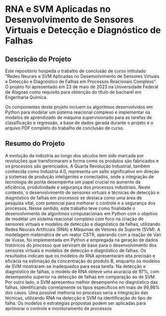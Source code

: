# RNA e SVM Aplicadas no Desenvolvimento de Sensores Virtuais e Detecção e Diagnóstico de Falhas

## Descrição do Projeto
Este repositório hospeda o trabalho de conclusão de curso intitulado "Redes Neurais e SVM Aplicadas no Desenvolvimento de Sensores Virtuais e Detecção e Diagnóstico de Falhas em Processos Reacionais Complexo". O projeto foi apresentado em 23 de maio de 2023 na Universidade Federal de Alagoas como requisito para obtenção do título de bacharel em Engenharia Química.

Os componentes deste projeto incluem os algoritmos desenvolvidos em Python para modelar um sistema reacional complexo e implementar os modelos de aprendizado de máquina supervisionado para as tarefas de classificação e regressão, a base de dados gerada durante o projeto e o arquivo PDF completo do trabalho de conclusão de curso.

## Resumo do Projeto
A evolução da indústria ao longo dos séculos tem sido marcada por revoluções que
transformaram a forma como os produtos são fabricados e os processos são gerenciados. A
Quarta Revolução Industrial, também conhecida como Indústria 4.0, representa um salto
significativo em direção a sistemas de produção inteligentes e conectados, onde a integração de
tecnologia de ponta desempenha um papel crucial no aumento da eficiência, produtividade e
segurança dos processos industriais. Neste contexto, o desenvolvimento de sensores virtuais e
técnicas de detecção e diagnóstico de falhas em processos se destaca como uma área de pesquisa
vital, com potencial para melhorar o controle e a segurança dos processos. Nesse sentido, este
trabalho teve como finalidade o desenvolvimento de algoritmos computacionais em Python
com o objetivo de modelar um sistema reacional complexo com foco na criação de sensores
virtuais e modelos de detecção e diagnóstico de falhas, utilizando Redes Neurais Artificiais
(RNA) e Máquinas de Vetores de Suporte (SVM). A modelagem matemática de um reator
CSTR, operando com a reação de Van de Vusse, foi implementada em Python e empregada na
geração de dados históricos do processo que serviram de base para o desenvolvimento dos
sensores virtuais e modelos de detecção e diagnóstico de falhas. Os resultados indicam que os
modelos de RNA apresentaram alta precisão e eficácia na estimação da concentração do
produto B, enquanto os modelos de SVM mostraram-se inadequados para essa tarefa. Na
detecção e diagnóstico de falhas, o modelo de RNA obteve uma acurácia de 97%, com
desempenho superior na detecção de falhas em comparação ao de SVM. Por outro lado, o SVM
apresentou melhor desempenho no diagnóstico das falhas, identificando corretamente os tipos
específicos em mais de 99,98% dos casos. Uma possível melhoria no processo seria a integração
das técnicas, utilizando RNA na detecção e SVM na identificação do tipo de falha. Os modelos
e estratégias propostas podem ser aplicadas para aprimorar o controle e monitoramento de
processos

